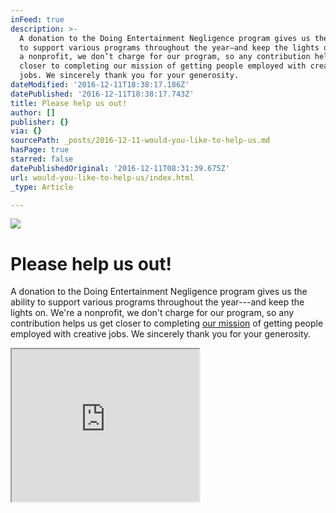 ```yaml
---
inFeed: true
description: >-
  A donation to the Doing Entertainment Negligence program gives us the ability
  to support various programs throughout the year—and keep the lights on. We’re
  a nonprofit, we don’t charge for our program, so any contribution helps us get
  closer to completing our mission of getting people employed with creative
  jobs. We sincerely thank you for your generosity.
dateModified: '2016-12-11T18:38:17.186Z'
datePublished: '2016-12-11T18:38:17.743Z'
title: Please help us out!
author: []
publisher: {}
via: {}
sourcePath: _posts/2016-12-11-would-you-like-to-help-us.md
hasPage: true
starred: false
datePublishedOriginal: '2016-12-11T08:31:39.675Z'
url: would-you-like-to-help-us/index.html
_type: Article

---
```

![](https://the-grid-user-content.s3-us-west-2.amazonaws.com/b6bd3034-ee9a-4fbe-b377-445ef8abb887.png)

# **Please help us out!**

A donation to the Doing Entertainment Negligence program gives us the ability to support various programs throughout the year---and keep the lights on. We're a nonprofit, we don't charge for our program, so any contribution helps us get closer to completing [our mission][0] of getting people employed with creative jobs. We sincerely thank you for your generosity.

<iframe src="https://the-grid.github.io/ed-userhtml/?g=eJyVUUtLw0AQvvdXjHu2XYXiQZpeqvQipb7xFDa7k2Q0-2B3Ypp_77ZFRBHBw8A3h-_Ft6h9tKA0k3eFaJlDupRyGIZZUGNQ3Ux7K3VD04qcHLBKOgqwyK03hQg-sQBWsUEuRMk-iOVkQS70DDwGzIJkDDoBTtn8aWsEvKuuz7hM053uSL_9TWmzBZqy6pm9K-mL_7S-vX7e3L1cbS7m858aZFWDAlLUv3Xy1StqTodq6MrHe0myYre_0ninGFer8mY9a6gWUPloMBbi7DNR6itLubbqcuetGreqgyk8tAhJ1RhPAVUijDCoEdhDtgTvOnJ4ckhpmyPzm_I_guYBZKAddsd4AxluC3EuoEVqWt7DbCP3sy4nH4ZVons" height="244" style=""></iframe>



[0]: http://thegrid.ai/den/about-us "Our mission"